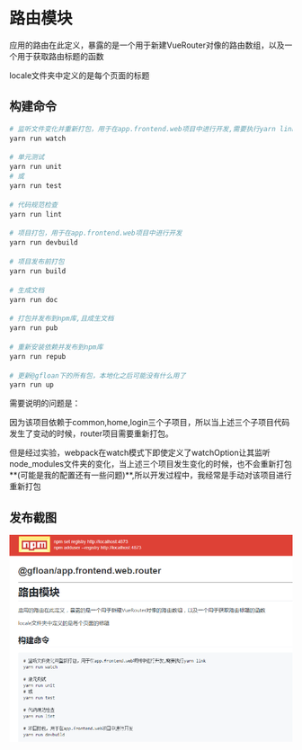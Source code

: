 # 路由模块

应用的路由在此定义，暴露的是一个用于新建VueRouter对像的路由数组，以及一个用于获取路由标题的函数

locale文件夹中定义的是每个页面的标题

## 构建命令

``` bash
# 监听文件变化并重新打包，用于在app.frontend.web项目中进行开发,需要执行yarn link
yarn run watch

# 单元测试
yarn run unit
# 或
yarn run test

# 代码规范检查
yarn run lint

# 项目打包，用于在app.frontend.web项目中进行开发
yarn run devbuild

# 项目发布前打包
yarn run build

# 生成文档
yarn run doc

# 打包并发布到npm库,且成生文档
yarn run pub

# 重新安装依赖并发布到npm库
yarn run repub

# 更新@gfloan下的所有包，本地化之后可能没有什么用了
yarn run up

```

需要说明的问题是：

因为该项目依赖于common,home,login三个子项目，所以当上述三个子项目代码发生了变动的时候，router项目需要重新打包。

但是经过实验，webpack在watch模式下即使定义了watchOption让其监听node_modules文件夹的变化，当上述三个项目发生变化的时候，也不会重新打包**(可能是我的配置还有一些问题)**,所以开发过程中，我经常是手动对该项目进行重新打包

## 发布截图
![router.png](./image/router.png)